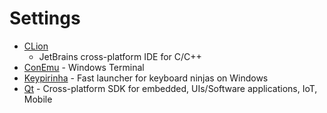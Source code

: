 # Settings

* [CLion](https://www.jetbrains.com/clion/specials/clion/clion.html?gclid=EAIaIQobChMItuze6uaR4QIV2BwrCh1DhQpaEAAYASAAEgLX6PD_BwE&gclsrc=aw.ds)
  - JetBrains cross-platform IDE for C/C++
* [ConEmu](https://conemu.github.io/) - Windows Terminal
* [Keypirinha](http://keypirinha.com/) - Fast launcher for keyboard ninjas on Windows
* [Qt](https://www.qt.io/) - Cross-platform SDK for embedded, UIs/Software applications, IoT, Mobile
